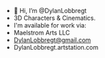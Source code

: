 - 👋 Hi, I’m @DylanLobbregt
- 3D Characters & Cinematics.
- I'm available for work via:
- Maelstrom Arts LLC
- DylanLobbregt@gmail.com
- DylanLobbregt.artstation.com

<!---
DylanLobbregt/DylanLobbregt is a ✨ special ✨ repository because its `README.md` (this file) appears on your GitHub profile.
You can click the Preview link to take a look at your changes.
--->
